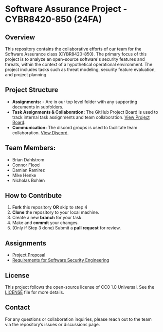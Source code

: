 # Software Assurance Project - CYBR8420-850 (24FA)

## Overview
This repository contains the collaborative efforts of our team for the Software Assurance class (CYBR8420-850). The primary focus of this project is to analyze an open-source software's security features and threats, within the context of a hypothetical operational environment. The project includes tasks such as threat modeling, security feature evaluation, and project planning.

## Project Structure
- **Assignments:** - Are in our top level folder with any supporting documents in subfolders.
- **Task Assignments & Collaboration:** The GitHub Project Board is used to track internal task assignments and team collaboration. [View Project Board](https://github.com/users/mhenke/projects/3).
- **Communication:** The discord groups is used to facilitate team collaboration. [View Discord]([https://github.com/users/mhenke/projects/3](https://discord.com/channels/@me/1280554491258732666)).

## Team Members:  
- Brian Dahlstrom
- Connor Flood  
- Damian Ramirez
- Mike Henke
- Nicholas Bohlen

## How to Contribute
1. **Fork** this repository **OR** skip to step 4
1. **Clone** the repository to your local machine.
1. Create a new **branch** for your task.
1. Make and **commit** your changes.
1. (Only if Step 3 done) Submit a **pull request** for review.

## Assignments
- [Project Proposal](/project-proposal.md)  
- [Requirements for Software Security Engineering](/software-security-requirements.md)
<!-- 
- [Assurance Cases for SSE](https://github.com/assignments/)    
- [Designing for SSE](https://github.com/assignments/)   
- [Code Review](https://github.com/assignments/)
-->

## License
This project follows the open-source license of CC0 1.0 Universal. See the [LICENSE](./LICENSE) file for more details.

## Contact
For any questions or collaboration inquiries, please reach out to the team via the repository’s issues or discussions page.
